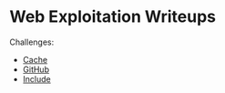Web Exploitation Writeups
=========================

Challenges:

  * [Cache](./cache)
  * [GitHub](./github)
  * [Include](./include)